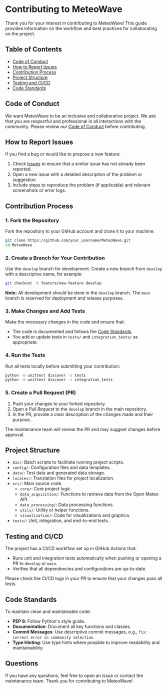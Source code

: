 
# Contributing to MeteoWave

Thank you for your interest in contributing to MeteoWave! This guide provides information on the workflow and best practices for collaborating on the project.

## Table of Contents
- [Code of Conduct](#code-of-conduct)
- [How to Report Issues](#how-to-report-issues)
- [Contribution Process](#contribution-process)
- [Project Structure](#project-structure)
- [Testing and CI/CD](#testing-and-cicd)
- [Code Standards](#code-standards)

## Code of Conduct

We want MeteoWave to be an inclusive and collaborative project. We ask that you are respectful and professional in all interactions with the community. Please review our [Code of Conduct](CODE_OF_CONDUCT.md) before contributing.

## How to Report Issues

If you find a bug or would like to propose a new feature:
1. Check [Issues](https://github.com/username/MeteoWave/issues) to ensure that a similar issue has not already been reported.
2. Open a new issue with a detailed description of the problem or suggestion.
3. Include steps to reproduce the problem (if applicable) and relevant screenshots or error logs.

## Contribution Process

### 1. Fork the Repository

Fork the repository to your GitHub account and clone it to your machine:

```bash
git clone https://github.com/your_username/MeteoWave.git
cd MeteoWave
```

### 2. Create a Branch for Your Contribution

Use the `develop` branch for development. Create a new branch from `develop` with a descriptive name, for example:

```bash
git checkout -b feature/new-feature develop
```

**Note:** All development should be done in the `develop` branch. The `main` branch is reserved for deployment and release purposes.

### 3. Make Changes and Add Tests

Make the necessary changes in the code and ensure that:
- The code is documented and follows the [Code Standards](#code-standards).
- You add or update tests in `tests/` and `integration_tests/` as appropriate.

### 4. Run the Tests

Run all tests locally before submitting your contribution:

```bash
python -m unittest discover -s tests
python -m unittest discover -s integration_tests
```

### 5. Create a Pull Request (PR)

1. Push your changes to your forked repository.
2. Open a *Pull Request* to the `develop` branch in the main repository.
3. In the PR, provide a clear description of the changes made and their purpose.

The maintenance team will review the PR and may suggest changes before approval.

## Project Structure

- `bin/`: Batch scripts to facilitate running project scripts.
- `config/`: Configuration files and data templates.
- `data/`: Test data and generated data storage.
- `locales/`: Translation files for project localization.
- `src/`: Main source code.
  - `core/`: Core project logic.
  - `data_acquisition/`: Functions to retrieve data from the Open Meteo API.
  - `data_processing/`: Data processing functions.
  - `utils/`: Utility or helper functions.
  - `visualization/`: Code for visualizations and graphics.
- `tests/`: Unit, integration, and end-to-end tests.

## Testing and CI/CD

The project has a CI/CD workflow set up in GitHub Actions that:
- Runs unit and integration tests automatically when pushing or opening a PR to `develop` or `main`.
- Verifies that all dependencies and configurations are up-to-date.

Please check the CI/CD logs in your PR to ensure that your changes pass all tests.

## Code Standards

To maintain clean and maintainable code:
- **PEP 8**: Follow Python's style guide.
- **Documentation**: Document all key functions and classes.
- **Commit Messages**: Use descriptive commit messages, e.g., `fix: correct error in community selection`.
- **Type Hinting**: Use type hints where possible to improve readability and maintainability.

## Questions

If you have any questions, feel free to open an issue or contact the maintenance team. Thank you for contributing to MeteoWave!
